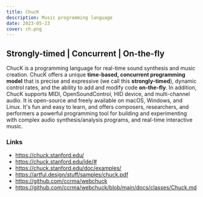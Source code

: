 ```yaml
---
title: ChucK
description: Music programming language
date: 2023-05-23
cover: ch.png
---
```


## Strongly-timed | Concurrent | On-the-fly

<script setup>
import { defineClientComponent } from 'vitepress'

const WebChuck = defineClientComponent(() => {
  return import('./WebChuck.vue')
})
</script>


<WebChuck/>

ChucK is a programming language for real-time sound synthesis and music creation. ChucK offers a unique **time-based, concurrent programming model** that is precise and expressive (we call this **strongly-timed**), dynamic control rates, and the ability to add and modify code **on-the-fly**. In addition, ChucK supports MIDI, OpenSoundControl, HID device, and multi-channel audio. It is open-source and freely available on macOS, Windows, and Linux. It's fun and easy to learn, and offers composers, researchers, and performers a powerful programming tool for building and experimenting with complex audio synthesis/analysis programs, and real-time interactive music. 


### Links

- https://chuck.stanford.edu/
- https://chuck.stanford.edu/ide/#
- https://chuck.stanford.edu/doc/examples/
- https://artful.design/stuff/samples/chuck.pdf
- https://github.com/ccrma/webchuck
- https://github.com/ccrma/webchuck/blob/main/docs/classes/Chuck.md

<youtube-embed video="2rpk461T6l4"/>